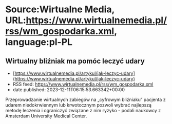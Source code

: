 # Source:Wirtualne Media, URL:https://www.wirtualnemedia.pl/rss/wm_gospodarka.xml, language:pl-PL

## Wirtualny bliźniak ma pomóc leczyć udary
 - [https://www.wirtualnemedia.pl/artykul/jak-leczyc-udary](https://www.wirtualnemedia.pl/artykul/jak-leczyc-udary)
 - RSS feed: https://www.wirtualnemedia.pl/rss/wm_gospodarka.xml
 - date published: 2023-12-11T06:15:53.663342+00:00

Przeprowadzanie wirtualnych zabiegów na „cyfrowym bliźniaku“ pacjenta z udarem niedokrwiennym lub krwotocznym pozwoli wybrać najlepszą metodę leczenia i ograniczyć związane z nim ryzyko - podali naukowcy z Amsterdam University Medical Center.

